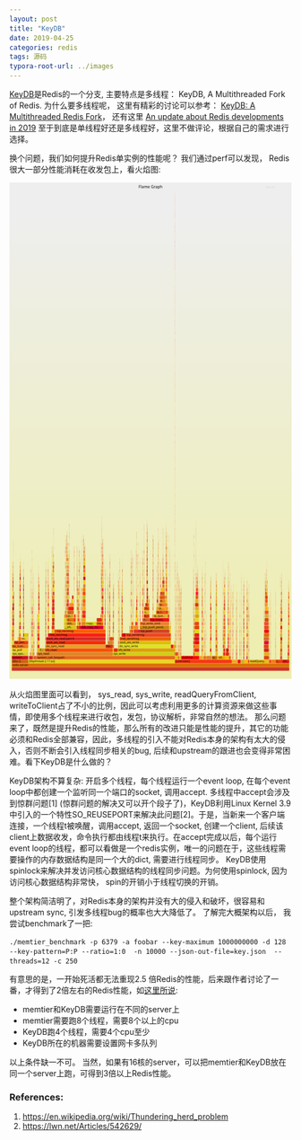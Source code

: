 ```yaml
---
layout: post
title: "KeyDB"
date: 2019-04-25
categories: redis
tags: 源码
typora-root-url: ../images
---
```


[KeyDB](<https://github.com/JohnSully/KeyDB>)是Redis的一个分支,  主要特点是多线程： KeyDB, A Multithreaded Fork of Redis.  为什么要多线程呢， 这里有精彩的讨论可以参考： [KeyDB: A Multithreaded Redis Fork](https://news.ycombinator.com/item?id=19368955)， 还有这里 [An update about Redis developments in 2019](http://antirez.com/news/126)  至于到底是单线程好还是多线程好，这里不做评论，根据自己的需求进行选择。

换个问题，我们如何提升Redis单实例的性能呢？ 我们通过perf可以发现， Redis很大一部分性能消耗在收发包上，看火焰图:

![perf-redis](/images/perf-redis.svg)

从火焰图里面可以看到， sys_read, sys_write, readQueryFromClient, writeToClient占了不小的比例，因此可以考虑利用更多的计算资源来做这些事情，即使用多个线程来进行收包，发包，协议解析，非常自然的想法。 那么问题来了，既然是提升Redis的性能，那么所有的改进只能是性能的提升，其它的功能必须和Redis全部兼容，因此，多线程的引入不能对Redis本身的架构有太大的侵入，否则不断会引入线程同步相关的bug,  后续和upstream的跟进也会变得非常困难。看下KeyDB是什么做的？

KeyDB架构不算复杂:  开启多个线程，每个线程运行一个event loop, 在每个event loop中都创建一个监听同一个端口的socket,  调用accept.  多线程中accept会涉及到惊群问题[1] (惊群问题的解决又可以开个段子了)，KeyDB利用Linux Kernel 3.9 中引入的一个特性SO_REUSEPORT来解决此问题[2]。于是，当新来一个客户端连接，一个线程t被唤醒，调用accept,  返回一个socket, 创建一个client, 后续该client上数据收发，命令执行都由线程t来执行。在accept完成以后，每个运行event loop的线程，都可以看做是一个redis实例，唯一的问题在于，这些线程需要操作的内存数据结构是同一个大的dict, 需要进行线程同步。 KeyDB使用spinlock来解决并发访问核心数据结构的线程同步问题。为何使用spinlock, 因为访问核心数据结构非常快， spin的开销小于线程切换的开销。

整个架构简洁明了，对Redis本身的架构并没有大的侵入和破坏，很容易和upstream sync,  引发多线程bug的概率也大大降低了。 了解完大概架构以后， 我尝试benchmark了一把:

`./memtier_benchmark -p 6379 -a foobar --key-maximum 1000000000 -d 128 --key-pattern=P:P --ratio=1:0  -n 10000 --json-out-file=key.json  --threads=12 -c 250`

有意思的是，一开始死活都无法重现2.5 倍Redis的性能，后来跟作者讨论了一番，才得到了2倍左右的Redis性能，如[这里所说](https://medium.com/@john_63123/redis-should-be-multi-threaded-e28319cab744?sk=7ce8e9fe3ec8224a4d27ef075d085457):

- memtier和KeyDB需要运行在不同的server上
- memtier需要跑8个线程，需要8个以上的cpu
- KeyDB跑4个线程，需要4个cpu至少
- KeyDB所在的机器需要设置网卡多队列

以上条件缺一不可。 当然，如果有16核的server，可以把memtier和KeyDB放在同一个server上跑，可得到3倍以上Redis性能。

### References:

1. <https://en.wikipedia.org/wiki/Thundering_herd_problem>
2. <https://lwn.net/Articles/542629/>
